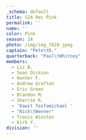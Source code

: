 ```yaml
---
_schema: default
title: S24 Rec Pink
permalink: ''
name: ''
color: Pink
season: 24
photo: /img/img_7820.jpeg
captain: "Pete\tD."
quarterback: "Paul\tWhitney"
members:
  - Liz B.
  - Sean Dickson
  - Hunter F.
  - Andrew Grafton
  - Eric Green
  - Brandon M.
  - Sherrie R.
  - 'Dawit Tesfamichael '
  - "Nick\tWenner"
  - Travis Winston
  - Kirk Y.
division: ''
---
```

